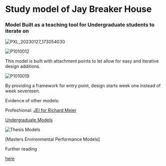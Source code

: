 # Study model of Jay Breaker House

### Model Built as a teaching tool for Undergraduate students to iterate on

![PXL_20230127_173054030](https://user-images.githubusercontent.com/31259842/215514861-8df8c3b9-d120-4c49-b4c5-64d164750e35.jpg)

![P1010012](https://user-images.githubusercontent.com/31259842/215509597-ffcdd408-8670-46d6-b87b-6a63644848c1.JPG)

This model is built with attachment points to let allow for easy and iterative design additions.

![P1010019](https://user-images.githubusercontent.com/31259842/215509846-1dbb1d05-e4a4-4783-820d-cd67215a8c8f.JPG)

By providing a framework for entry point, design starts week one instead of week seventeen.

Evidence of other models:

Profeshional:
[JEI for Richard Meier](https://meierpartners.com/project/jei-commercial-building)

[Undergraduate Models](models/Thesismodles/SPRINGBOOK_TEST2/1.jpeg)

![Thesis Models](ttps://github.com/eliwilliams1337/website/blob/main/projects/models/Thesismodles/SPRINGBOOK_TEST2/1.jpeg)

[Masters Environmental Performance Models]

Further reading 

[here](www.trainsarefun.com/lirr/jamaica/jamaica.htm)
